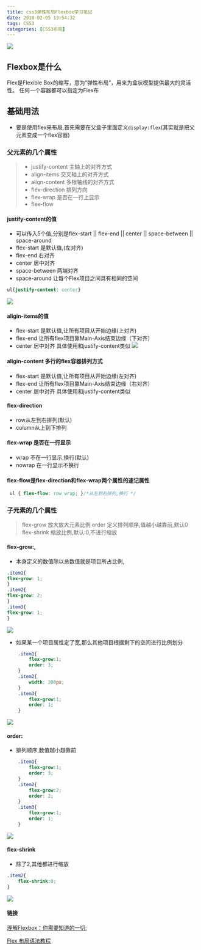 ```yaml
---
title: css3弹性布局Flexbox学习笔记
date: 2018-02-05 13:54:32
tags: CSS3 
categories: [CSS3布局]
---
```

![](http://www.runoob.com/wp-content/uploads/2015/07/5a7d00514af1e464221c677c15e8e990.png)
## Flexbox是什么
Flex是Flexible Box的缩写，意为”弹性布局”，用来为盒状模型提供最大的灵活性。
任何一个容器都可以指定为Flex布
## 基础用法
* 要是使用flex来布局,首先需要在父盒子里面定义`display:flex`(其实就是把父元素变成一个flex容器)

<!--more-->

### 父元素的几个属性
> * justify-content  主轴上的对齐方式
> * align-items      交叉轴上的对齐方式
> * align-content     多根轴线的对齐方式
> * flex-direction    排列方向
> * flex-wrap 是否在一行上显示
> * flex-flow

#### justify-content的值 
* 可以传入5个值,分别是flex-start || flex-end || center || space-between || space-around
* flex-start 是默认值,(左对齐)
* flex-end 右对齐
* center 居中对齐
* space-between 两端对齐
* space-around 让每个Flex项目之间具有相同的空间

```css
ul{justify-content: center}
```
![](http://www.runoob.com/wp-content/uploads/2015/07/c55dfe8e3422458b50e985552ef13ba5.png)

#### aligin-items的值
* flex-start 是默认值,让所有项目从开始边缘(上对齐)
* flex-end 让所有flex项目靠Main-Axis结束边缘（下对齐）
* center 居中对齐
具体使用和justify-content类似
![](http://www.runoob.com/wp-content/uploads/2015/07/2b0c39c7e7a80d5a784c8c2ca63cde17.png)
#### aligin-content 多行的flex容器排列方式
* flex-start 是默认值,让所有项目从开始边缘(左对齐)
* flex-end 让所有flex项目靠Main-Axis结束边缘（右对齐）
* center 居中对齐
具体使用和justify-content类似
#### flex-direction 
* row从左到右排列(默认)
* column从上到下排列
#### flex-wrap 是否在一行显示
* wrap 不在一行显示,换行(默认)
* nowrap 在一行显示不换行
#### flex-flow是flex-direction和flex-wrap两个属性的速记属性
```css
 ul { flex-flow: row wrap; }/*从左到右排列,换行 */
```
### 子元素的几个属性
> flex-grow 放大放大元素比例
> order 定义排列顺序,值越小越靠前,默认0
> flex-shrink 缩放比例,默认:0,不进行缩放
#### flex-grow:<number>,
* 本身定义的数值除以总数值就是项目所占比例,
```css
.item1{
flex-grow: 1;
}
.item2{
flex-grow: 2;
}
.item3{
flex-grow: 1;
}
```
![](http://ww3.sinaimg.cn/large/0060lm7Tly1foyjer9jy0j30i902s0sq.jpg)
* 如果某一个项目属性定了宽,那么其他项目根据剩下的空间进行比例划分
```css
    .item1{
        flex-grow:1;
        order: 3;
    }
    .item2{
        width: 200px;
    }
    .item3{
        flex-grow:1;
        order: 1;
    }
```
![](http://ww3.sinaimg.cn/large/0060lm7Tly1foyjs8nsaqj30ho02m0sq.jpg)
#### order:<number> 
* 排列顺序,数值越小越靠前
```css
    .item1{
        flex-grow:1;
        order: 3;
    }
    .item2{
        flex-grow:2;
        order: 2;
    }
    .item3{
        flex-grow:1;
        order: 1;
    }
```
![](http://ww1.sinaimg.cn/large/0060lm7Tly1foyjmfmmcjj30hs02s3yj.jpg)
#### flex-shrink
* 除了2,其他都进行缩放
```css
.item2{
    flex-shrink:0;
}
```
![](http://ww1.sinaimg.cn/large/0060lm7Tly1foyk0mz3uwj30hv02pq36.jpg)
#### 链接
[理解Flexbox：你需要知道的一切:](https://www.w3cplus.com/css3/understanding-flexbox-everything-you-need-to-know.html)

[Flex 布局语法教程](http://www.runoob.com/w3cnote/flex-grammar.html)